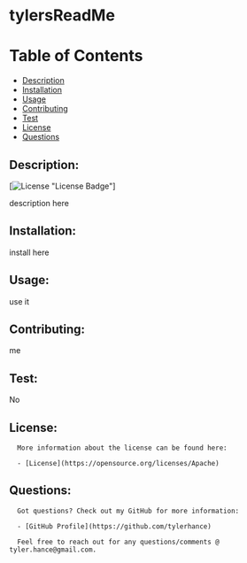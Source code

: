 
   # tylersReadMe
   
   # Table of Contents

   - [Description](#description)
   - [Installation](#installation)
   - [Usage](#Usage)
   - [Contributing](#contributing)
   - [Test](#test)
   - [License](#license)
   - [Questions](#questions)

   ## Description:

   [![License](https://img.shields.io/badge/License-Apache-blue.svg) "License Badge"]

   description here

   ## Installation:
   install here

   ## Usage:
   use it

   ## Contributing: 
   me

   ## Test:
   No

   ## License:
      More information about the license can be found here: 

      - [License](https://opensource.org/licenses/Apache)

   ## Questions: 
      Got questions? Check out my GitHub for more information:

      - [GitHub Profile](https://github.com/tylerhance)

      Feel free to reach out for any questions/comments @ tyler.hance@gmail.com.
   